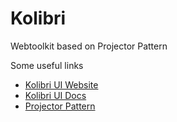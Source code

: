 # Kolibri
Webtoolkit based on Projector Pattern

Some useful links
* [Kolibri UI Website](https://kolibri-ui.org)
* [Kolibri UI Docs](https://docs.kolibri-ui.org)
* [Projector Pattern](https://entwickler.de/java/effiziente-oberflachen-mit-dem-projektor-pattern/)